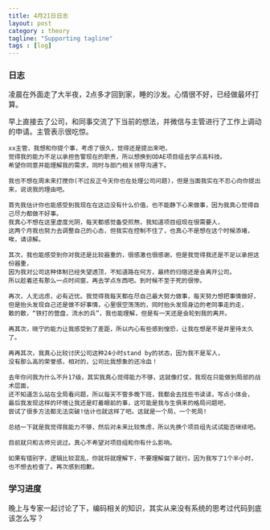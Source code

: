 ```yaml
---
title: 4月21日日志
layout: post
category : theory
tagline: "Supporting tagline"
tags : [log]
---
```


### 日志
   凌晨在外面走了大半夜，2点多才回到家，睡的沙发。心情很不好，已经做最坏打算。
   
   早上直接去了公司，和同事交流了下当前的想法，并微信与主管进行了工作上调动的申请。主管表示很吃惊。
  
    xx主管，我想和你提个事，考虑了很久，觉得还是提出来吧，
    觉得我的能力不足以承担告警现在的职责，所以想换到ODAE项目组去学点高科技。
    希望你同意并能理解我的需求，同时与部门相关领导沟通下。
  
    我也不想在周末来打搅你(不过反正今天你也在处理公司问题)，但是当面我实在不忍心向你提出来，说说我的理由吧。
      
    首先我估计你也能感受到我现在在这边没有什么价值，也不能静下心来做事，因为我真心觉得自己尽力都做不好事。
    我真心不想在这里虚度光阴，每天都感觉备受煎熬，我知道项目组现在很需要人，
    这两个月我也努力去调整自己的心态，但我实在控制不住了，也真心不是想在这个时候添堵，唉，请谅解。
      
    其次，我也能感受到你对我还是比较器重的，很感激也很感谢，但是我觉得我还是不足以承担这份器重，
    因为我对公司这种体制已经失望透顶，不知道路在何方，最终的归宿还是会离开公司。
    所以趁着还有那么一点时间窗，再去学点东西吧。到时候不至于死的很惨。
      
    再次，人无远虑，必有近忧。我觉得我每天都在尽自己最大努力做事，每天努力想把事情做好，
    但是抬头发现自己还是做不好事情，心里很空荡荡的，同时抬头发现身边的老同事走的走，
    散的散，“铁打的营盘，流水的兵”，我也能理解，但是有一天还是会轮到我的离开。
     
    再其次，晓宁的能力让我感受到了差距，所以内心有些感到惶恐，让我在想是不是井里待太久了。
      
    再再其次，我真心比较讨厌公司这种24小时stand by的状态，因为我不是军人，
    没有那么高的荣誉感，相对的，公司比我想象的还冷血！
     
    去年你问我为什么不升17级，其实我真心觉得能力不够，这就像打仗，我现在只能做到局部的战术层面，
    还不知道怎么站在全局看问题，所以每天不管多晚下班，我都会去找些书读读，写点小体会，
    最后我发现这样的环境让我还是盯着眼前的事，这可能是我与生俱来的格局问题吧，
    尝试了很多方法都无法突破!估计也就这样了吧。这就是一个局，一个死局!
     
    总结一下就是我觉得我能力不够，然后对未来比较焦虑，所以先换个项目组先试试能否继续吧。
     
    目前就只和古师兄说过。真心不希望对项目组和你有什么影响。
      
    如果有错别字，逻辑比较混乱，你就将就理解下，不要理解偏了就行。因为我写了1个半小时，也不想去检查了。再次感到抱歉。
  
### 学习进度
   晚上与专家一起讨论了下，编码相关的知识，其实从来没有系统的思考过代码到底该怎么写？
  
  
  
  
   